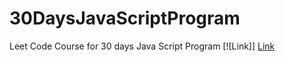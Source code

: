 # 30DaysJavaScriptProgram

Leet Code Course for 30 days Java Script Program
[![Link]]
[Link]([https://github.com/user/repository/subscription](https://leetcode.com/studyplan/30-days-of-javascript/)https://leetcode.com/studyplan/30-days-of-javascript/)
